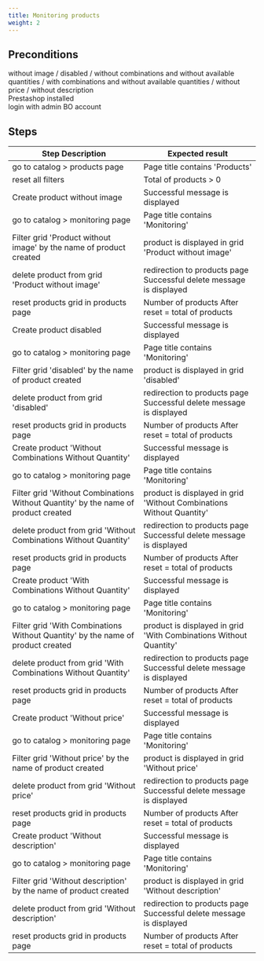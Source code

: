 ```yaml
---
title: Monitoring products
weight: 2
---
```


## Preconditions

without image / disabled / without combinations and without available quantities / with combinations and without available quantities / without price / without description\
Prestashop installed\
login with admin BO account
## Steps
| Step Description | Expected result |
| ----- | ----- |
| go to catalog > products page | Page title contains 'Products' |
| reset all filters | Total of products > 0 |
| Create product without image | Successful message is displayed |
| go to catalog > monitoring page | Page title contains 'Monitoring' |
| Filter grid 'Product without image' by the name of product created | product is displayed in grid 'Product without image' |
| delete product from grid 'Product without image' | redirection to products page<br>Successful delete message is displayed |
| reset products grid in products page | Number of products After reset = total of products |
| Create product disabled | Successful message is displayed |
| go to catalog > monitoring page | Page title contains 'Monitoring' |
| Filter grid 'disabled' by the name of product created | product is displayed in grid 'disabled' |
| delete product from grid 'disabled' | redirection to products page<br>Successful delete message is displayed |
| reset products grid in products page | Number of products After reset = total of products |
| Create product 'Without Combinations Without Quantity' | Successful message is displayed |
| go to catalog > monitoring page | Page title contains 'Monitoring' |
| Filter grid 'Without Combinations Without Quantity' by the name of product created | product is displayed in grid 'Without Combinations Without Quantity' |
| delete product from grid 'Without Combinations Without Quantity' | redirection to products page<br>Successful delete message is displayed |
| reset products grid in products page | Number of products After reset = total of products |
| Create product 'With Combinations Without Quantity' | Successful message is displayed |
| go to catalog > monitoring page | Page title contains 'Monitoring' |
| Filter grid 'With Combinations Without Quantity' by the name of product created | product is displayed in grid 'With Combinations Without Quantity' |
| delete product from grid 'With Combinations Without Quantity' | redirection to products page<br>Successful delete message is displayed |
| reset products grid in products page | Number of products After reset = total of products |
| Create product 'Without price' | Successful message is displayed |
| go to catalog > monitoring page | Page title contains 'Monitoring' |
| Filter grid 'Without price' by the name of product created | product is displayed in grid 'Without price' |
| delete product from grid 'Without price' | redirection to products page<br>Successful delete message is displayed |
| reset products grid in products page | Number of products After reset = total of products |
| Create product 'Without description' | Successful message is displayed |
| go to catalog > monitoring page | Page title contains 'Monitoring' |
| Filter grid 'Without description' by the name of product created | product is displayed in grid 'Without description' |
| delete product from grid 'Without description' | redirection to products page<br>Successful delete message is displayed |
| reset products grid in products page | Number of products After reset = total of products |
